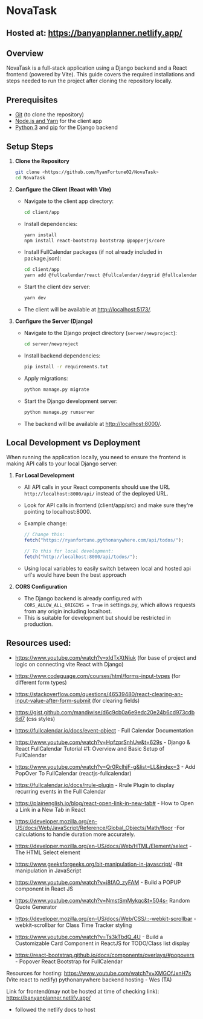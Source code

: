 # NovaTask

## Hosted at: https://banyanplanner.netlify.app/

## Overview

NovaTask is a full-stack application using a Django backend and a React frontend (powered by Vite). This guide covers the required installations and steps needed to run the project after cloning the repository locally.

## Prerequisites

- [Git](https://git-scm.com/) (to clone the repository)
- [Node.js and Yarn](https://classic.yarnpkg.com/en/docs/install) for the client app
- [Python 3](https://www.python.org/downloads/) and [pip](https://pip.pypa.io/en/stable/) for the Django backend

## Setup Steps

1. **Clone the Repository**

   ```bash
   git clone <https://github.com/RyanFortune02/NovaTask>
   cd NovaTask
   ```

2. **Configure the Client (React with Vite)**

   - Navigate to the client app directory:
     ```bash
     cd client/app
     ```
   - Install dependencies:
     ```bash
     yarn install
     npm install react-bootstrap bootstrap @popperjs/core
     ```
   - Install FullCalendar packages (if not already included in package.json):
     ```bash
     cd client/app
     yarn add @fullcalendar/react @fullcalendar/daygrid @fullcalendar/timegrid @fullcalendar/interaction @fullcalendar/list @fullcalendar/rrule rrule
     ```
   - Start the client dev server:
     ```bash
     yarn dev
     ```
   - The client will be available at [http://localhost:5173/](http://localhost:5173/).

3. **Configure the Server (Django)**
   - Navigate to the Django project directory (`server/newproject`):
     ```bash
     cd server/newproject
     ```
   - Install backend dependencies:
     ```bash
     pip install -r requirements.txt
     ```
   - Apply migrations:
     ```bash
     python manage.py migrate
     ```
   - Start the Django development server:
     ```bash
     python manage.py runserver
     ```
   - The backend will be available at [http://localhost:8000/](http://localhost:8000/).

## Local Development vs Deployment

When running the application locally, you need to ensure the frontend is making API calls to your local Django server:

1. **For Local Development**

   - All API calls in your React components should use the URL `http://localhost:8000/api/` instead of the deployed URL.
   - Look for API calls in frontend (client/app/src) and make sure they're pointing to localhost:8000.
   - Example change:

     ```javascript
     // Change this:
     fetch("https://ryanfortune.pythonanywhere.com/api/todos/");

     // To this for local development:
     fetch("http://localhost:8000/api/todos/");
     ```

   - Using local variables to easily switch between local and hosted api url's would have been the best approach

2. **CORS Configuration**
   - The Django backend is already configured with `CORS_ALLOW_ALL_ORIGINS = True` in settings.py, which allows requests from any origin including localhost.
   - This is suitable for development but should be restricted in production.

## Resources used:

- https://www.youtube.com/watch?v=xldTxXtNiuk (for base of project and logic on connecting vite React with Django)
- https://www.codeguage.com/courses/html/forms-input-types (for different form types)
- https://stackoverflow.com/questions/46539480/react-clearing-an-input-value-after-form-submit (for clearing fields)
- https://gist.github.com/mandiwise/d6c9cb0a6e9edc20e24b6cd973cdb6d7 (css styles)

- https://fullcalendar.io/docs/event-object - Full Calendar Documentation
- https://www.youtube.com/watch?v=HpfzprSnhUw&t=629s - Django & React FullCalendar Tutorial #1: Overview and Basic Setup of FullCalendar
- https://www.youtube.com/watch?v=Qr0RclhjF-g&list=LL&index=3 - Add PopOver To FullCalendar (reactjs-fullcalendar)
- https://fullcalendar.io/docs/rrule-plugin - Rrule Plugin to display recurring events in the Full Calendar

- https://plainenglish.io/blog/react-open-link-in-new-tab# - How to Open a Link in a New Tab in React
- https://developer.mozilla.org/en-US/docs/Web/JavaScript/Reference/Global_Objects/Math/floor -For calculations to handle duration more accurately.
- https://developer.mozilla.org/en-US/docs/Web/HTML/Element/select - The HTML Select element
- https://www.geeksforgeeks.org/bit-manipulation-in-javascript/ -Bit manipulation in JavaScript

- https://www.youtube.com/watch?v=i8fAO_zyFAM - Build a POPUP component in React JS
- https://www.youtube.com/watch?v=NmstSmMykqc&t=504s- Random Quote Generator
- https://developer.mozilla.org/en-US/docs/Web/CSS/::-webkit-scrollbar - webkit-scrollbar for Class Time Tracker styling
- https://www.youtube.com/watch?v=Ts3kTbdQ_4U - Build a Customizable Card Component in ReactJS for TODO/Class list display
- https://react-bootstrap.github.io/docs/components/overlays/#popovers - Popover React Bootstrap for FullCalendar

Resources for hosting:
https://www.youtube.com/watch?v=XMGOfJxnH7s (Vite react to netlify)
pythonanywhere backend hosting - Wes (TA)

Link for frontend(may not be hosted at time of checking link):
https://banyanplanner.netlify.app/

- followed the netlify docs to host
